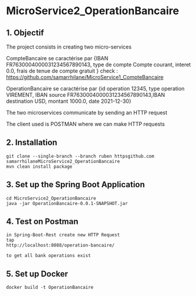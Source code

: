 # MicroService2_OperationBancaire
## 1. Objectif

The project consists in creating two micro-services

CompteBancaire se caractérise par {IBAN  FR7630004000031234567890143, type de compte  Compte courant,  interet  0.0, frais de tenue de compte  gratuit }
check : https://github.com/samarrhilane/MicroService1_CompteBancaire

OperationBancaire se caractérise par {id operation  12345, type operation  VIREMENT, IBAN source  FR7630004000031234567890143,IBAN destination  USD, montant  1000.0, date  2021-12-30} 

The two microservices communicate by sending an HTTP request

The client used is POSTMAN where we can make HTTP requests

## 2. Installation 

```
git clone --single-branch --branch ruben httpsgithub.com samarrhilaneMicroService2_OperationBancaire
mvn clean install package
```

## 3. Set up the Spring Boot Application

```
cd MicroService2_OperationBancaire
java -jar OperationBancaire-0.0.1-SNAPSHOT.jar
```
## 4. Test on Postman

```
in Spring-Boot-Rest create new HTTP Request
tap
http://localhost:8088/operation-bancaire/

to get all bank operations exist
```

## 5. Set up Docker

```
docker build -t OperationBancaire 
```

